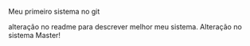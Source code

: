 Meu primeiro sistema no git

alteração no readme para descrever melhor meu sistema.
Alteração no sistema Master!